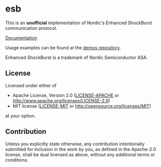 # esb

This is an **unofficial** implementation of Nordic's Enhanced ShockBurst communication protocol.

[Documentation](https://docs.rs/esb)

Usage examples can be found at the [demos repository](https://github.com/thalesfragoso/esb-demos).

Enhanced ShockBurst is a trademark of Nordic Semiconductor ASA.

## License

Licensed under either of

- Apache License, Version 2.0 ([LICENSE-APACHE](LICENSE-APACHE) or
  http://www.apache.org/licenses/LICENSE-2.0)
- MIT license ([LICENSE-MIT](LICENSE-MIT) or http://opensource.org/licenses/MIT)

at your option.

## Contribution

Unless you explicitly state otherwise, any contribution intentionally submitted
for inclusion in the work by you, as defined in the Apache-2.0 license, shall be
dual licensed as above, without any additional terms or conditions.
